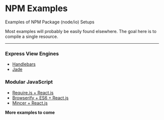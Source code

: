 # NPM Examples

Examples of NPM Package (node/io) Setups

Most examples will probably be easily found elsewhere. The goal here is to compile a single resource.

---

### Express View Engines

  * [Handlebars](https://github.com/jisaacks/NPM-Examples/tree/view-engine-handlebars)
  * [Jade](https://github.com/jisaacks/NPM-Examples/tree/view-engine-jade)


### Modular JavaScript

  * [Require.js + React.js](https://github.com/jisaacks/NPM-Examples/tree/modular-require-react)
  * [Browserify + ES6 + React.js](https://github.com/jisaacks/NPM-Examples/tree/modular-browserify-es6-react)
  * [Mincer + React.js](https://github.com/jisaacks/NPM-Examples/tree/modular-mincer-react)


__More examples to come__
